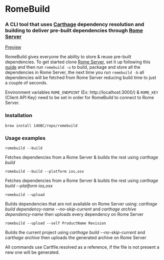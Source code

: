 # RomeBuild
### A CLI tool that uses [Carthage](https://github.com/Carthage/Carthage) dependency resolution and building to deliver pre-built dependencies through [Rome Server](https://github.com/146BC/Rome)

[Preview](http://i.imgur.com/KW84n79.gif)

RomeBuild gives everyone the ability to store & reuse pre-built dependencies. To get started clone [Rome Server](https://github.com/146BC/Rome), set it up following this [guide](https://github.com/146BC/Rome/blob/master/README.md) and then run `romebuild -u` to build, package and store all the dependencies in Rome Server, the next time you run `romebuild -b` all dependencies will be fetched from Rome Server reducing build time to just a couple of seconds.

Environment variables `ROME_ENDPOINT` (Ex: http://localhost:3000/) & `ROME_KEY` (Client API Key) need to be set in order for RomeBuild to connect to Rome Server.

### Installation

`brew install 146BC/repo/romebuild`

### Usage examples

`romebuild --build`

Fetches dependencies from a Rome Server & builds the rest using *carthage build*

`romebuild --build --platform ios,osx`

Fetches dependencies from a Rome Server & builds the rest using *carthage build --platform ios,osx*

`romebuild --upload`

Builds dependencies that are not available on Rome Server using: *carthage build dependency-name --no-skip-current* and *carthage archive dependency-name* then uploads every dependency on Rome Server

`romebuild --upload --self ProductName Revision`

Builds the current project using *carthage build --no-skip-current* and *carthage archive* then uploads the generated archive on Rome Server

All commands use Cartfile.resolved as a reference, if the file is not present a new one will be generated.
